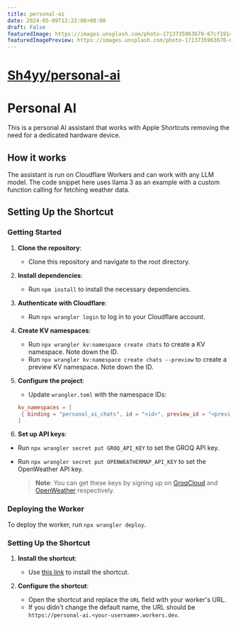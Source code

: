 ```yaml
---
title: personal-ai
date: 2024-05-09T12:22:08+08:00
draft: False
featuredImage: https://images.unsplash.com/photo-1713735963670-67cf1914a178?ixid=M3w0NjAwMjJ8MHwxfHJhbmRvbXx8fHx8fHx8fDE3MTUyMjgzNDd8&ixlib=rb-4.0.3
featuredImagePreview: https://images.unsplash.com/photo-1713735963670-67cf1914a178?ixid=M3w0NjAwMjJ8MHwxfHJhbmRvbXx8fHx8fHx8fDE3MTUyMjgzNDd8&ixlib=rb-4.0.3
---
```


# [Sh4yy/personal-ai](https://github.com/Sh4yy/personal-ai)

# Personal AI

This is a personal AI assistant that works with Apple Shortcuts removing the need for a dedicated hardware device.

## How it works

The assistant is run on Cloudflare Workers and can work with any LLM model. The code snippet here uses llama 3 as an example with a custom function calling for fetching weather data.

## Setting Up the Shortcut

### Getting Started

1. **Clone the repository**:
   - Clone this repository and navigate to the root directory.

2. **Install dependencies**:
   - Run `npm install` to install the necessary dependencies.

3. **Authenticate with Cloudflare**:
   - Run `npx wrangler login` to log in to your Cloudflare account.

4. **Create KV namespaces**:
   - Run `npx wrangler kv:namespace create chats` to create a KV namespace. Note down the ID.
   - Run `npx wrangler kv:namespace create chats --preview` to create a preview KV namespace. Note down the ID.

5. **Configure the project**:
   - Update `wrangler.toml` with the namespace IDs:

   ```toml
   kv_namespaces = [
    { binding = "personal_ai_chats", id = "<id>", preview_id = "<preview_id>"}
   ]
    ```

6. **Set up API keys**:

- Run `npx wrangler secret put GROQ_API_KEY` to set the GROQ API key.
- Run `npx wrangler secret put OPENWEATHERMAP_API_KEY` to set the OpenWeather API key.

   > **Note**: You can get these keys by signing up on [GroqCloud](https://console.groq.com/login) and [OpenWeather](https://home.openweathermap.org/users/sign_up) respectively.

### Deploying the Worker

To deploy the worker, run `npx wrangler deploy`.

### Setting Up the Shortcut

1. **Install the shortcut**:
   - Use [this link](https://www.icloud.com/shortcuts/284c0f68f7b0450ebab0b19e9adc317f) to install the shortcut.

2. **Configure the shortcut**:
   - Open the shortcut and replace the `URL` field with your worker's URL.
   - If you didn't change the default name, the URL should be `https://personal-ai.<your-username>.workers.dev`.
